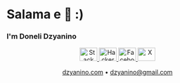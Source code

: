 # Salama e 🤝 :)

### I'm Doneli Dzyanino

<p align="center">
  <a href="https://stackoverflow.com/users/15754682" target="_blank">
    <img src="https://raw.githubusercontent.com/rahuldkjain/github-profile-readme-generator/master/src/images/icons/Social/stack-overflow.svg" alt="Stack Overflow" height="30" width="40" />
  </a>
  <a href="https://www.hackerrank.com/dzyanino" target="_blank">
    <img src="https://raw.githubusercontent.com/rahuldkjain/github-profile-readme-generator/master/src/images/icons/Social/hackerrank.svg" alt="HackerRank" height="30" width="40" />
  </a>
  <a href="https://fb.com/donelidzyanino.manasintsoa" target="_blank">
    <img src="https://raw.githubusercontent.com/rahuldkjain/github-profile-readme-generator/master/src/images/icons/Social/facebook.svg" alt="Facebook" height="30" width="40" />
  </a>
   <a href="https://www.x.com/dzyanino" target="_blank">
    <img src="https://raw.githubusercontent.com/rahuldkjain/github-profile-readme-generator/master/src/images/icons/Social/twitter.svg" alt="X" height="30" width="40" />
  </a>
</p>

<p align="center">
  <a href="https://dzyanino.com" target="_blank">dzyanino.com</a> • <a href="mailto:dzyanino@gmail.com">dzyanino@gmail.com</a>
</p>
